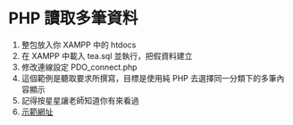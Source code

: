# PHP 讀取多筆資料
1. 整包放入你 XAMPP 中的 htdocs
2. 在 XAMPP 中載入 tea.sql 並執行，把假資料建立
3. 修改連線設定 PDO_connect.php
4. 這個範例是聽取要求所撰寫，目標是使用純 PHP 去選擇同一分類下的多筆內容顯示
5. 記得按星星讓老師知道你有來看過
6. [示範網址](https://sagedaben.com/iSpan/php/tea_01/)